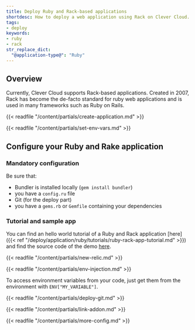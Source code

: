 ```yaml
---
title: Deploy Ruby and Rack-based applications
shortdesc: How to deploy a web application using Rack on Clever Cloud.
tags:
- deploy
keywords:
- ruby
- rack
str_replace_dict:
  "@application-type@": "Ruby"
---
```


## Overview

Currently, Clever Cloud supports Rack-based applications.
Created in 2007, Rack has become the de-facto standard for ruby web applications and is used in many frameworks such as Ruby on Rails.

{{< readfile "/content/partials/create-application.md" >}}

{{< readfile "/content/partials/set-env-vars.md" >}}

## Configure your Ruby and Rake application

### Mandatory configuration

Be sure that:

* Bundler is installed locally (`gem install bundler`)
* you have a `config.ru` file
* Git (for the deploy part)
* you have a `gems.rb` or `Gemfile` containing your dependencies

### Tutorial and sample app

You can find an hello world tutorial of a Ruby and Rack application [here]({{< ref "/deploy/application/ruby/tutorials/ruby-rack-app-tutorial.md" >}}) and find the source code of the demo [here](https://helloworld-rack-demo.cleverapps.io).

{{< readfile "/content/partials/new-relic.md" >}}

{{< readfile "/content/partials/env-injection.md" >}}

To access environment variables from your code, just get them from the environment with `ENV["MY_VARIABLE"]`.

{{< readfile "/content/partials/deploy-git.md" >}}

{{< readfile "/content/partials/link-addon.md" >}}

{{< readfile "/content/partials/more-config.md" >}}